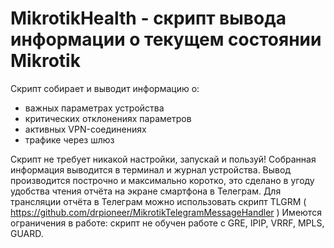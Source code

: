 # MikrotikHealth - скрипт вывода информации о текущем состоянии Mikrotik

Скрипт собирает и выводит информацию о:

- важных параметрах устройства
- критических отклонениях параметров
- активных VPN-соединениях
- трафике через шлюз

Скрипт не требует никакой настройки, запускай и пользуй!
Собранная информация выводится в терминал и журнал устройства.
Вывод производится построчно и максимально коротко, это сделано в угоду удобства чтения отчёта на экране смартфона в Телеграм.
Для трансляции отчёта в Телеграм можно использовать скрипт TLGRM ( https://github.com/drpioneer/MikrotikTelegramMessageHandler )
Имеются ограничения в работе: скрипт не обучен работе с GRE, IPIP, VRRF, MPLS, GUARD.
